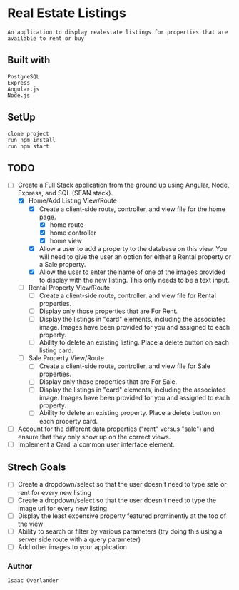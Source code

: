 # Real Estate Listings
    An application to display realestate listings for properties that are available to rent or buy

## Built with
    PostgreSQL
    Express
    Angular.js
    Node.js

## SetUp
    clone project
    run npm install
    run npm start

## TODO
 - [ ] Create a Full Stack application from the ground up using Angular, Node, Express, and SQL (SEAN stack).
    - [x] Home/Add Listing View/Route
        - [x] Create a client-side route, controller, and view file for the home page.
            - [x] home route
            - [x] home controller
            - [x] home view  
        - [x] Allow a user to add a property to the database on this view. You will need to give the user an option for either a Rental property or a Sale property.
        - [x] Allow the user to enter the name of one of the images provided to display with the new listing. This only needs to be a text input.
    - [ ] Rental Property View/Route
        - [ ] Create a client-side route, controller, and view file for Rental properties.
        - [ ] Display only those properties that are For Rent.
        - [ ] Display the listings in "card" elements, including the associated image. Images have been provided for you and assigned to each property.
        - [ ] Ability to delete an existing listing. Place a delete button on each listing card.
    - [ ] Sale Property View/Route
        - [ ] Create a client-side route, controller, and view file for Sale properties.
        - [ ] Display only those properties that are For Sale.
        - [ ] Display the listings in "card" elements, including the associated image. Images have been provided for you and assigned to each property.
        - [ ] Ability to delete an existing property. Place a delete button on each property card.
 - [ ] Account for the different data properties ("rent" versus "sale") and ensure that they only show up on the correct views.
- [ ] Implement a Card, a common user interface element.

## Strech Goals
 - [ ] Create a dropdown/select so that the user doesn't need to type sale or rent for every new listing
 - [ ] Create a dropdown/select so that the user doesn't need to type the image url for every new listing
 - [ ] Display the least expensive property featured prominently at the top of the view
 - [ ] Ability to search or filter by various parameters (try doing this using a server side route with a query parameter)
 - [ ] Add other images to your application

### Author
    Isaac Overlander
